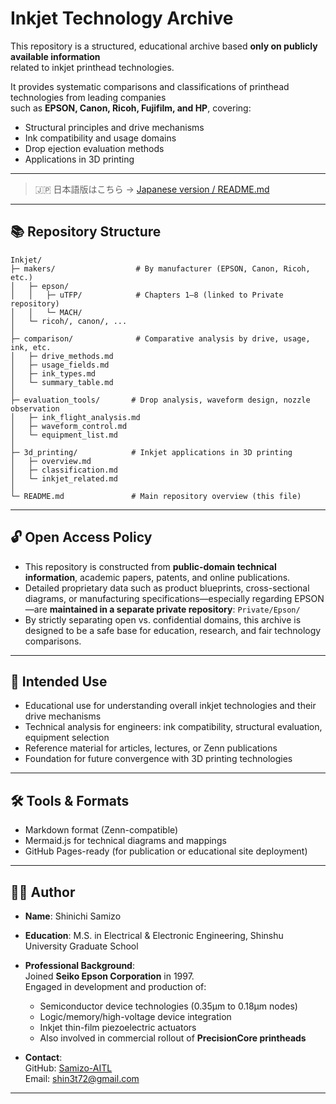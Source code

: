 # Inkjet Technology Archive

This repository is a structured, educational archive based **only on publicly available information**  
related to inkjet printhead technologies.

It provides systematic comparisons and classifications of printhead technologies from leading companies  
such as **EPSON, Canon, Ricoh, Fujifilm, and HP**, covering:

- Structural principles and drive mechanisms  
- Ink compatibility and usage domains  
- Drop ejection evaluation methods  
- Applications in 3D printing

---

> 🇯🇵 日本語版はこちら → [Japanese version / README.md](./README.md)

---

## 📚 Repository Structure

```plaintext
Inkjet/
├─ makers/                  # By manufacturer (EPSON, Canon, Ricoh, etc.)
│   ├─ epson/
│   │   ├─ uTFP/            # Chapters 1–8 (linked to Private repository)
│   │   └─ MACH/
│   └─ ricoh/, canon/, ...
│
├─ comparison/              # Comparative analysis by drive, usage, ink, etc.
│   ├─ drive_methods.md
│   ├─ usage_fields.md
│   ├─ ink_types.md
│   └─ summary_table.md
│
├─ evaluation_tools/       # Drop analysis, waveform design, nozzle observation
│   ├─ ink_flight_analysis.md
│   ├─ waveform_control.md
│   └─ equipment_list.md
│
├─ 3d_printing/            # Inkjet applications in 3D printing
│   ├─ overview.md
│   ├─ classification.md
│   └─ inkjet_related.md
│
└─ README.md               # Main repository overview (this file)
```

---

## 🔓 Open Access Policy

- This repository is constructed from **public-domain technical information**, academic papers, patents, and online publications.
- Detailed proprietary data such as product blueprints, cross-sectional diagrams, or manufacturing specifications—especially regarding EPSON—are **maintained in a separate private repository**: `Private/Epson/`
- By strictly separating open vs. confidential domains, this archive is designed to be a safe base for education, research, and fair technology comparisons.

---

## 🎯 Intended Use

- Educational use for understanding overall inkjet technologies and their drive mechanisms  
- Technical analysis for engineers: ink compatibility, structural evaluation, equipment selection  
- Reference material for articles, lectures, or Zenn publications  
- Foundation for future convergence with 3D printing technologies  

---

## 🛠 Tools & Formats

- Markdown format (Zenn-compatible)  
- Mermaid.js for technical diagrams and mappings  
- GitHub Pages-ready (for publication or educational site deployment)  

---

## 🧑‍🔬 Author

- **Name**: Shinichi Samizo  
- **Education**: M.S. in Electrical & Electronic Engineering, Shinshu University Graduate School  

- **Professional Background**:  
  Joined **Seiko Epson Corporation** in 1997.  
  Engaged in development and production of:  
  - Semiconductor device technologies (0.35μm to 0.18μm nodes)  
  - Logic/memory/high-voltage device integration  
  - Inkjet thin-film piezoelectric actuators  
  - Also involved in commercial rollout of **PrecisionCore printheads**  

- **Contact**:  
  GitHub: [Samizo-AITL](https://github.com/Samizo-AITL)  
  Email: [shin3t72@gmail.com](mailto:shin3t72@gmail.com)

---
